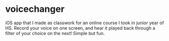 # voicechanger
iOS app that I made as classwork for an online course I took in junior year of HS. Record your voice on one screen, and hear it played back through a filter of your choice on the next! Simple but fun.
